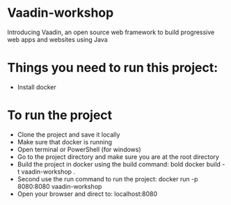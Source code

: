 # Vaadin-workshop
Introducing Vaadin, an open source web framework to build progressive web apps and websites using Java

# Things you need to run this project:
  * Install docker
  
# To run the project

  * Clone the project and save it locally
  * Make sure that docker is running
  * Open terminal or PowerShell (for windows)
  * Go to the project directory and make sure you are at the root directory
  * Build the project in docker using the build command:
   bold docker build -t vaadin-workshop .
  * Second use the run command to run the project:
   docker run -p 8080:8080 vaadin-workshop
  * Open your browser and direct to:
    localhost:8080
